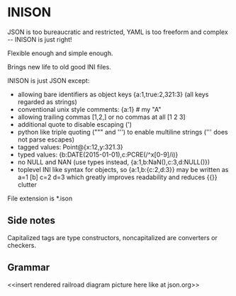 # INISON

JSON is too bureaucratic and restricted, YAML is too freeform and complex -- INISON is just right!

Flexible enough and simple enough.

Brings new life to old good INI files.

INISON is just JSON except:

* allowing bare identifiers as object keys {a:1,true:2,321:3} (all keys regarded as strings)
* conventional unix style comments: {a:1} # my "A"
* allowing trailing commas [1,2,] or no commas at all [1 2 3]
* additional quote to disable escaping (')
* python like triple quoting (""" and ''') to enable multiline strings (''' does not parse escapes)
* tagged values: Point@{x:12,y:321.3}
* typed values: {b:DATE(2015-01-01),c:PCRE(/^x[0-9]/i)}
* no NULL and NAN (use types instead, {a:1,b:NaN(),c:3,d:NULL()})
* toplevel INI like syntax for objects, so {a:1,b:{c:2,d:3}} may be written as a=1 [b] c=2 d=3 which greatly improves readability and reduces {{}} clutter

File extension is *.ison

## Side notes

Capitalized tags are type constructors, noncapitalized are converters or checkers.

## Grammar

\<\<insert rendered railroad diagram picture here like at json.org\>\>
